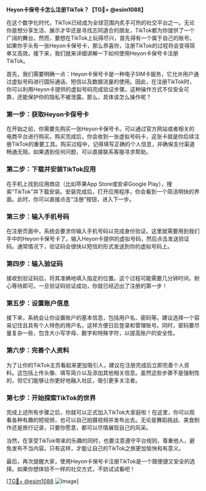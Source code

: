 **Heyon卡保号卡怎么注册TikTok？【TG💪+ @esim1088】**

在这个数字化时代，TikTok已经成为全球范围内炙手可热的社交平台之一。无论你是想分享生活、展示才华还是寻找志同道合的朋友，TikTok都为你提供了一个广阔的舞台。然而，要想在TikTok上玩得尽兴，首先得有一个属于自己的账号。如果你手头有一张Heyon卡保号卡，那么恭喜你，注册TikTok的过程将会变得简单又高效。接下来，我们就来详细讲解一下如何使用Heyon卡保号卡注册TikTok。

首先，我们需要明确一点：Heyon卡保号卡是一种电子SIM卡服务，它允许用户通过虚拟号码进行国际通话、短信以及数据流量的使用。因此，在注册TikTok时，你可以利用Heyon卡提供的虚拟号码完成验证步骤。这种操作方式不仅安全可靠，还能保护你的隐私不被泄露。那么，具体该怎么操作呢？

### 第一步：获取Heyon卡保号卡

在开始之前，你需要先购买一张Heyon卡保号卡。可以通过官方网站或者相关的电商平台进行购买。购买完成后，你会收到一张虚拟号码卡，这张卡就是你后续注册TikTok的重要工具。购买过程中，记得填写正确的个人信息，并确保支付渠道畅通无阻。如果遇到任何问题，可以直接联系客服寻求帮助。

### 第二步：下载并安装TikTok应用

在手机上找到应用商店（比如苹果App Store或安卓Google Play），搜索“TikTok”并下载安装。安装完成后，打开应用程序，你会看到一个简洁明快的界面。此时，你可以直接点击“注册”按钮，进入下一步。

### 第三步：输入手机号码

在注册页面中，系统会要求你输入手机号码以完成身份验证。这里就需要用到我们手中的Heyon卡保号卡了。输入Heyon卡提供的虚拟号码，然后点击发送验证码。通常情况下，验证码会很快以短信的形式发送到你的虚拟号码上。

### 第四步：输入验证码

接收到验证码后，将其准确地填入指定的位置。这个过程可能需要几分钟时间，耐心等待即可。一旦验证码验证成功，你就已经迈出了注册的第一步！

### 第五步：设置账户信息

接下来，系统会让你设置账户的基本信息，包括用户名、密码等。建议选择一个容易记住且具有个人特色的用户名，这样方便日后登录和管理账号。同时，密码要尽量复杂一些，包含大小写字母、数字和特殊字符，以提高账户的安全性。

### 第六步：完善个人资料

为了让你的TikTok主页看起来更加吸引人，建议在注册完成后立即完善个人资料。这包括上传头像、填写简介以及添加其他相关信息。虽然这些步骤不是强制性的，但它们能够让你更好地融入社区，吸引更多关注者。

### 第七步：开始探索TikTok的世界

完成上述所有步骤之后，你就可以正式加入TikTok大家庭啦！在这里，你可以观看各种有趣的短视频，也可以自己拍摄视频并发布出去。无论是舞蹈挑战、美食制作还是旅行记录，只要你愿意，都可以尽情展现自己的风采。

当然，在享受TikTok带来的乐趣的同时，也要注意遵守平台规则，尊重他人，避免发布不当内容。只有这样，才能让自己的TikTok之旅更加愉快和有意义。

最后，再次提醒大家，使用Heyon卡保号卡注册TikTok是一个既便捷又安全的选择。如果你想体验不一样的社交方式，不妨试试看吧！

[[TG💪+ @esim1088](https://t.me/s/esim1088) ![Image](https://i.postimg.cc/4NQfJmqS/Snipaste-2025-05-13-00-14-12.png)]